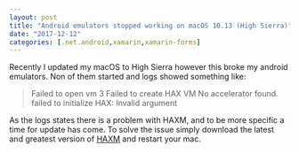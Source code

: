 ```yaml
---
layout: post
title: "Android emulators stopped working on macOS 10.13 (High Sierra)"
date: "2017-12-12"
categories: [.net.android,xamarin,xamarin-forms]
---
```


Recently I updated my macOS to High Sierra however this broke my android emulators. Non of them started and logs showed something like:

> Failed to open vm 3 Failed to create HAX VM No accelerator found. failed to initialize HAX: Invalid argument

As the logs states there is a problem with HAXM, and to be more specific a time for update has come. To solve the issue simply download the latest and greatest version of [HAXM](https://software.intel.com/en-us/android/articles/intel-hardware-accelerated-execution-manager-end-user-license-agreement-macosx) and restart your mac.

